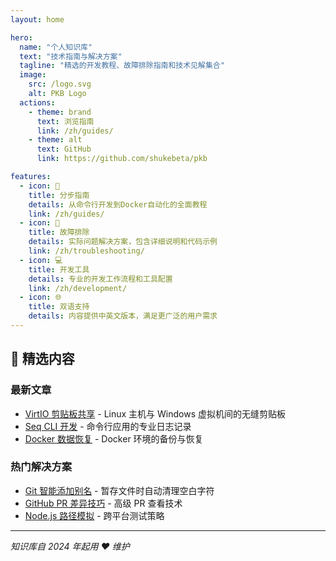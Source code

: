 ```yaml
---
layout: home

hero:
  name: "个人知识库"
  text: "技术指南与解决方案"
  tagline: "精选的开发教程、故障排除指南和技术见解集合"
  image:
    src: /logo.svg
    alt: PKB Logo
  actions:
    - theme: brand
      text: 浏览指南
      link: /zh/guides/
    - theme: alt
      text: GitHub
      link: https://github.com/shukebeta/pkb

features:
  - icon: 📖
    title: 分步指南
    details: 从命令行开发到Docker自动化的全面教程
    link: /zh/guides/
  - icon: 🔧
    title: 故障排除
    details: 实际问题解决方案，包含详细说明和代码示例
    link: /zh/troubleshooting/
  - icon: 💻
    title: 开发工具
    details: 专业的开发工作流程和工具配置
    link: /zh/development/
  - icon: 🌐
    title: 双语支持
    details: 内容提供中英文版本，满足更广泛的用户需求
---
```


## 🚀 精选内容

### 最新文章
- [VirtIO 剪贴板共享](/zh/guides/virt-manager-clipboard-sharing) - Linux 主机与 Windows 虚拟机间的无缝剪贴板
- [Seq CLI 开发](/zh/guides/cli-development-with-seq) - 命令行应用的专业日志记录
- [Docker 数据恢复](/zh/guides/docker-data-restore) - Docker 环境的备份与恢复

### 热门解决方案
- [Git 智能添加别名](/zh/guides/git-smartadd-alias) - 暂存文件时自动清理空白字符
- [GitHub PR 差异技巧](/zh/guides/github-pr-diff-trick) - 高级 PR 查看技术
- [Node.js 路径模拟](/zh/guides/nodejs-path-mocking-dependency-injection) - 跨平台测试策略

---

*知识库自 2024 年起用 ❤️ 维护*